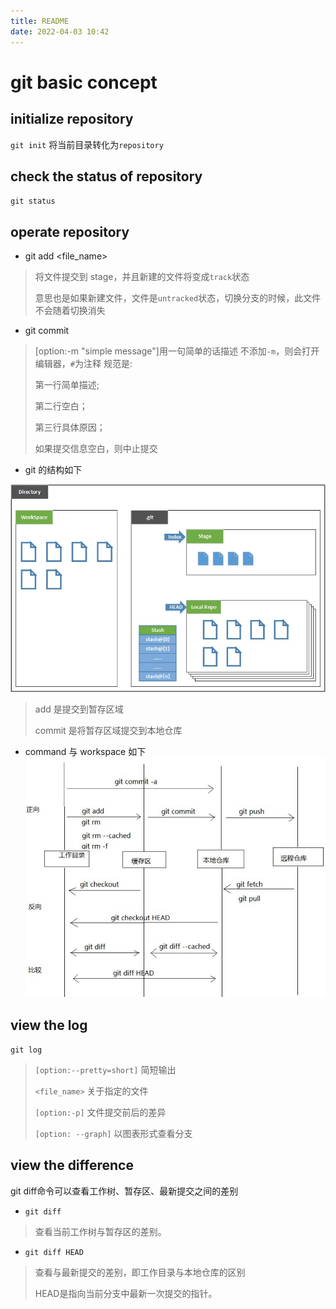 ```yaml
---
title: README
date: 2022-04-03 10:42
---
```

# git basic concept

## initialize repository

`git init` 将当前目录转化为`repository`

## check the status of repository

`git status`

## operate repository

- git add <file_name>

> 将文件提交到 stage，并且新建的文件将变成`track`状态
> 
> 意思也是如果新建文件，文件是`untracked`状态，切换分支的时候，此文件不会随着切换消失

- git commit

> [option:-m "simple message"]用一句简单的话描述
> 不添加`-m`，则会打开编辑器，`#`为注释
> 规范是: 
> 
> 第一行简单描述;
> 
> 第二行空白；
> 
> 第三行具体原因；
> 
> 如果提交信息空白，则中止提交


-  git 的结构如下

![](./_image/2022-04-03/c3faabb31694e73c3b53a17237ecb549.jpg)

> add 是提交到暂存区域
> 
> commit 是将暂存区域提交到本地仓库


- command 与 workspace 如下
![](./_image/2022-04-03/a7eb70db67637baa39d20951842199f7.jpg)


## view the log

`git log`

> `[option:--pretty=short]` 简短输出
> 
> `<file_name>` 关于指定的文件
> 
> `[option:-p]` 文件提交前后的差异
> 
> `[option: --graph]` 以图表形式查看分支


## view the difference

git diff命令可以查看工作树、暂存区、最新提交之间的差别

- `git diff`
> 查看当前工作树与暂存区的差别。

- `git diff HEAD`
> 查看与最新提交的差别，即工作目录与本地仓库的区别
> 
> HEAD是指向当前分支中最新一次提交的指针。








